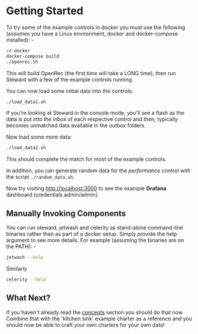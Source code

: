 # Getting Started

To try some of the example controls in docker you must use the following (assumes you have a Linux environment, docker and docker-compose installed): -

```bash
cd docker
docker-compose build
./openrec.sh
```

This will build OpenRec (the first time will take a LONG time), then run Steward with a few of the example controls running.

You can now load some initial data into the controls:

```bash
./load_data1.sh
```

If you're looking at Steward in the console mode, you'll see a flash as the data is put into the inbox of each respective control and then, typically becomes unmatched data available in the outbox folders.

Now load some more data:

```bash
./load_data2.sh
```

This should complete the match for most of the example controls.

In addition, you can generate random data for the *performance* control with the script `./random_data.sh`.

Now try visiting [http://localhost:3000](http://localhost:3000) to see the example **Grafana** dashboard (credentials admin/admin).


## Manually Invoking Components
You can run steward, jetwash and celerity as stand-alone command-line binaries rather than as part of a docker setup. Simply provide the help argument to see more details. For example (assuming the binaries are on the PATH): -

```bash
jetwash --help
```

Similarly

```bash
celerity --help
```

## What Next?

If you haven't already read the [concepts](concepts.md) section you should do that now. Combine that with the 'kitchen sink' example charter as a reference and you should now be able to craft your own charters for your own data!